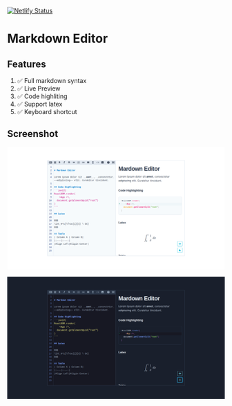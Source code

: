 [![Netlify Status](https://api.netlify.com/api/v1/badges/0bc1629d-4052-45cd-89da-2a6395a84669/deploy-status)](https://hardcore-brown-c28b2c.netlify.app/)

# Markdown Editor

## Features

1. ✅ Full markdown syntax
2. ✅ Live Preview
3. ✅ Code highliting
4. ✅ Support latex
5. ✅ Keyboard shortcut

## Screenshot

![Light](images/light.png)

![Dark](images/dark.png)
